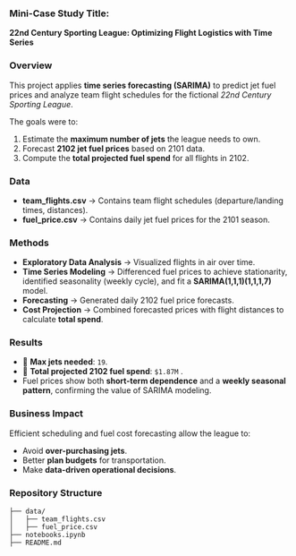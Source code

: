 ### Mini-Case Study Title:
**22nd Century Sporting League: Optimizing Flight Logistics with Time Series**

### Overview

This project applies **time series forecasting (SARIMA)** to predict jet fuel prices and analyze team flight schedules for the fictional *22nd Century Sporting League*.

The goals were to:

1. Estimate the **maximum number of jets** the league needs to own.
2. Forecast **2102 jet fuel prices** based on 2101 data.
3. Compute the **total projected fuel spend** for all flights in 2102.

### Data

* **team_flights.csv** → Contains team flight schedules (departure/landing times, distances).
* **fuel_price.csv** → Contains daily jet fuel prices for the 2101 season.

### Methods

* **Exploratory Data Analysis** → Visualized flights in air over time.
* **Time Series Modeling** → Differenced fuel prices to achieve stationarity, identified seasonality (weekly cycle), and fit a **SARIMA(1,1,1)(1,1,1,7)** model.
* **Forecasting** → Generated daily 2102 fuel price forecasts.
* **Cost Projection** → Combined forecasted prices with flight distances to calculate **total spend**.

### Results

* 📌 **Max jets needed**: `19`.
* 📌 **Total projected 2102 fuel spend**: `$1.87M` .
* Fuel prices show both **short-term dependence** and a **weekly seasonal pattern**, confirming the value of SARIMA modeling.

### Business Impact

Efficient scheduling and fuel cost forecasting allow the league to:

* Avoid **over-purchasing jets**.
* Better **plan budgets** for transportation.
* Make **data-driven operational decisions**.

### Repository Structure

```
├── data/
│   ├── team_flights.csv
│   ├── fuel_price.csv
├── notebooks.ipynb
├── README.md
```